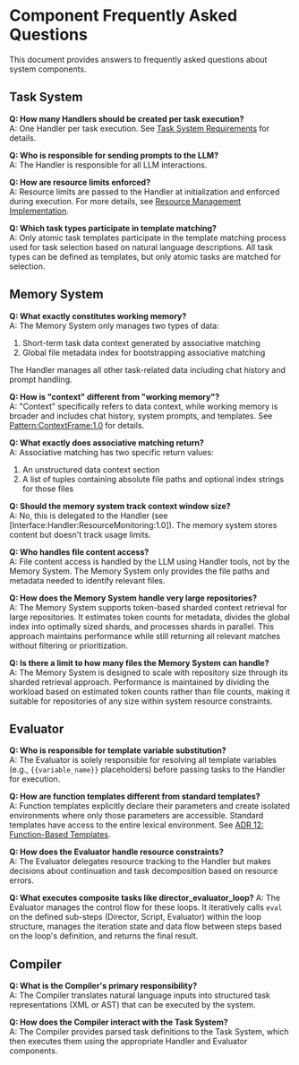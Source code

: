 # Component Frequently Asked Questions
    
This document provides answers to frequently asked questions about system components.
    
## Task System
    
**Q: How many Handlers should be created per task execution?**  
A: One Handler per task execution. See [Task System Requirements](../../components/task-system/spec/requirements.md) for details.
    
**Q: Who is responsible for sending prompts to the LLM?**  
A: The Handler is responsible for all LLM interactions.
    
**Q: How are resource limits enforced?**  
A: Resource limits are passed to the Handler at initialization and enforced during execution. For more details, see [Resource Management Implementation](../../components/task-system/impl/resource-management.md).
    
**Q: Which task types participate in template matching?**  
A: Only atomic task templates participate in the template matching process used for task selection based on natural language descriptions. All task types can be defined as templates, but only atomic tasks are matched for selection.
    
## Memory System
    
**Q: What exactly constitutes working memory?**  
A: The Memory System only manages two types of data:
1. Short-term task data context generated by associative matching
2. Global file metadata index for bootstrapping associative matching
    
The Handler manages all other task-related data including chat history and prompt handling.
    
**Q: How is "context" different from "working memory"?**  
A: "Context" specifically refers to data context, while working memory is broader and includes chat history, system prompts, and templates. See [Pattern:ContextFrame:1.0](../../system/architecture/patterns/context-frames.md) for details.
    
**Q: What exactly does associative matching return?**  
A: Associative matching has two specific return values:
1. An unstructured data context section
2. A list of tuples containing absolute file paths and optional index strings for those files
    
**Q: Should the memory system track context window size?**  
A: No, this is delegated to the Handler (see [Interface:Handler:ResourceMonitoring:1.0]). The memory system stores content but doesn't track usage limits.
    
**Q: Who handles file content access?**  
A: File content access is handled by the LLM using Handler tools, not by the Memory System. The Memory System only provides the file paths and metadata needed to identify relevant files.

**Q: How does the Memory System handle very large repositories?**  
A: The Memory System supports token-based sharded context retrieval for large repositories. It estimates token counts for metadata, divides the global index into optimally sized shards, and processes shards in parallel. This approach maintains performance while still returning all relevant matches without filtering or prioritization.

**Q: Is there a limit to how many files the Memory System can handle?**  
A: The Memory System is designed to scale with repository size through its sharded retrieval approach. Performance is maintained by dividing the workload based on estimated token counts rather than file counts, making it suitable for repositories of any size within system resource constraints.
    
## Evaluator
    
**Q: Who is responsible for template variable substitution?**  
A: The Evaluator is solely responsible for resolving all template variables (e.g., `{{variable_name}}` placeholders) before passing tasks to the Handler for execution.
    
**Q: How are function templates different from standard templates?**  
A: Function templates explicitly declare their parameters and create isolated environments where only those parameters are accessible. Standard templates have access to the entire lexical environment. See [ADR 12: Function-Based Templates](../../system/architecture/decisions/completed/012-function-based-templates.md).
    
**Q: How does the Evaluator handle resource constraints?**  
A: The Evaluator delegates resource tracking to the Handler but makes decisions about continuation and task decomposition based on resource errors.

**Q: What executes composite tasks like director_evaluator_loop?**
A: The Evaluator manages the control flow for these loops. It iteratively calls `eval` on the defined sub-steps (Director, Script, Evaluator) within the loop structure, manages the iteration state and data flow between steps based on the loop's definition, and returns the final result.
    
## Compiler
    
**Q: What is the Compiler's primary responsibility?**  
A: The Compiler translates natural language inputs into structured task representations (XML or AST) that can be executed by the system.
    
**Q: How does the Compiler interact with the Task System?**  
A: The Compiler provides parsed task definitions to the Task System, which then executes them using the appropriate Handler and Evaluator components.
